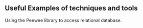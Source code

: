 ## Useful Examples of techniques and tools




Using the Peewee library to access relational database.

